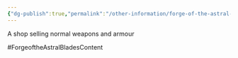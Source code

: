 ```yaml
---
{"dg-publish":true,"permalink":"/other-information/forge-of-the-astral-blades/locations/gateway-baazar/grimbles-gear/","updated":"2025-06-10T19:04:32.114+01:00"}
---
```


A shop selling normal weapons and armour 

#ForgeoftheAstralBladesContent  